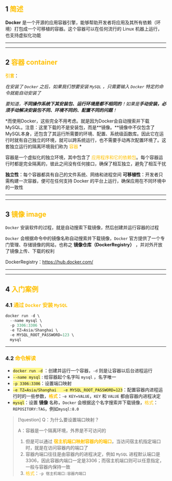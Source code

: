 ## 1 <font color="#ffc000">简述</font>

**Docker** 是一个开源的应用容器引擎，能够帮助开发者将应用及其所有依赖（环境）打包成一个可移植的容器。这个容器可以在任何流行的 Linux 机器上运行，也支持虚拟化功能

---
---
## 2 <font color="#ffc000">容器 container</font>
**<font color="#ffc000">引言</font>**：

*在安装了 `Docker` 之后，如果我们想要安装 `MySQL` ，只需要输入 `Docker` 特定的命令就能自动安装了*

*要知道，**不同操作系统下其安装包、运行环境是都不相同的**！如果是**手动安装，必须手动解决安装包不同、环境不同的、配置不同的问题**！*

*而使用Docker，这些完全不用考虑。就是因为Docker会自动搜索并下载MySQL。注意：这里下载的不是安装包，而是**镜像。**镜像中不仅包含了MySQL本身，还包含了其运行所需要的环境、配置、系统级函数库。因此它在运行时就有自己独立的环境，就可以跨系统运行，也不需要手动再次配置环境了。这套独立运行的隔离环境我们称为 <font color="#ffc000">容器</font> *

容器是一个虚拟化的独立环境，其中包含了 <font color="#ffc000">应用程序和它的依赖包</font>。每个容器运行时都是完全隔离的，彼此之间没有任何接口，确保了相互独立，避免了相互干扰

**独立性**：每个容器都具有自己的文件系统、网络和进程空间
**可移植性**：开发者只需构建一次容器，便可在任何支持 Docker 的平台上运行，确保应用在不同环境中的一致性


---
---

## 3 <font color="#ffc000">镜像 image</font>

`Docker` 安装软件的过程，就是自动搜索下载镜像，然后创建并运行容器的过程

`Docker` 会根据命令中的镜像名称自动搜索并下载镜像，`Docker` 官方提供了一个专门管理、存储镜像的网站，也称之 **镜像仓库（DockerRegistry）** ，并对外开放了镜像上传、下载的权利

DockerRegistry：https://hub.docker.com/

---
---

## 4 <font color="#ffc000">入门案例</font>
### 4.1 <font color="#ffc000">通过 `Docker` 安装 `MySQL`</font>

```PowerShell
docker run -d \
  --name mysql \
  -p 3306:3306 \
  -e TZ=Asia/Shanghai \
  -e MYSQL_ROOT_PASSWORD=123 \
  mysql
```

---

### 4.2 <font color="#ffc000">命令解读</font>

- <span style="background:#fff88f">`docker run -d`</span> ：创建并运行一个容器，`-d` 则是让容器以后台进程运行
- <span style="background:#fff88f">`--name mysql`</span> : 给容器起个名字叫 `mysql` ，名字唯一
- <span style="background:#fff88f">`-p 3306:3306`</span>：设置端口映射
- <span style="background:#fff88f">`-e TZ=Asia/Shanghai   -e MYSQL_ROOT_PASSWORD=123`</span>：配置容器内进程运行时的一些参数，**<font color="#ffc000">格式</font>**：`-e KEY=VALUE`，`KEY` 和 `VALUE` 都由容器内进程决定
- <span style="background:#fff88f">`mysql`</span>：设置 **镜像** 名称，`Docker` 会根据这个名字搜索并下载镜像，<font color="#ffc000">格式</font>：    `REPOSITORY:TAG`，例如`mysql:8.0`

> [!question] 
> Q：为什么要设置端口映射？
> 
> A：容器是一个隔离环境，外界是不可访问的
> 1. 但是可以通过 **<font color="#ffc000">宿主机端口映射容器内的端口</font>**，当访问宿主机指定端口时，就是在访问容器内的端口了
> 2. 容器内端口往往是由容器内的进程决定，例如 ``MySQL`` 进程默认端口是3306，因此容器内端口一定是3306；而宿主机端口则可以任意指定，一般与容器内保持一致
> 3. <font color="#ffc000">格式</font>：`-p 宿主机端口:容器内端口`
